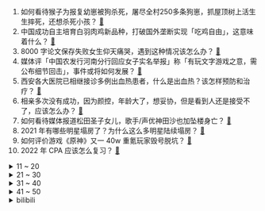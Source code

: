 1. 如何看待猴子为报复幼崽被狗杀死，屠尽全村250多条狗崽，抓屋顶树上活生生摔死，还想杀死小孩？ [:link:](https://www.zhihu.com/question/506917729)
2. 中国成功自主培育白羽肉鸡新品种，打破国外垄断实现「吃鸡自由」，这意味着什么？ [:link:](https://www.zhihu.com/question/503474425)
3. 8000 字论文保存失败女生仰天痛哭，遇到这种情况该怎么办？ [:link:](https://www.zhihu.com/question/507048743)
4. 媒体评「中国农发行河南分行回应女子实名举报」称「有玩文字游戏之意，需公布细节回击」，事件或将如何发展？ [:link:](https://www.zhihu.com/question/506284980)
5. 西安各大医院已相继接诊多例出血热患者，什么是出血热？该怎样预防和治疗？ [:link:](https://www.zhihu.com/question/506992757)
6. 相亲多次没有成功，因为颜控，年龄大了，想妥协，但是看到人还是接受不了，应该怎么办？ [:link:](https://www.zhihu.com/question/506556431)
7. 如何看待媒体报道松田圣子女儿，歌手/声优神田沙也加坠楼身亡？ [:link:](https://www.zhihu.com/question/506999509)
8. 2021 年有哪些明星塌房了？为什么这么多明星陆续塌房？ [:link:](https://www.zhihu.com/question/503251831)
9. 如何评价游戏《原神》又一 40w 重氪玩家毁号脱坑？ [:link:](https://www.zhihu.com/question/506334661)
10. 2022 年 CPA 应该怎么复习？ [:link:](https://www.zhihu.com/question/492027528)
<details>
<summary>11 ~ 20</summary>

11. 芯片功耗年年降低，为什么还是会有火龙出现？ [:link:](https://www.zhihu.com/question/505219675)
12. 为什么所有酒店床上都放一块绸缎布呢？ [:link:](https://www.zhihu.com/question/505871719)
13. 如何看待清华大学战国竹简最新研究结果「蚩尤是黄帝之子」？ [:link:](https://www.zhihu.com/question/495891279)
14. 苹果自研处理器那么牛，为什么不卖处理器？ [:link:](https://www.zhihu.com/question/504993476)
15. 湖北鄂东大桥公司回应侧翻事件，称大货车载重 198 吨超载 400%，超载是否为侧翻主因？谁应负责任？ [:link:](https://www.zhihu.com/question/507023464)
16. 如何评价《一拳超人》重制版第 200 话？ [:link:](https://www.zhihu.com/question/506852212)
17. 一个人拥有时速一万公里的速度，靠这个技能能财富自由吗? [:link:](https://www.zhihu.com/question/505137647)
18. 如何看待 2021 年 12 月西安疫情的传播情况? [:link:](https://www.zhihu.com/question/506471274)
19. 如何看待拜登提及国会山骚乱时罕见暴怒，并称自己常被各国领导人问「美国会好吗」？ [:link:](https://www.zhihu.com/question/506966590)
20. 有哪些句子温柔到极致？ [:link:](https://www.zhihu.com/question/506299773)
</details>
<details>
<summary>21 ~ 30</summary>

21. 有没有关于姐弟恋的小说推荐呢？ [:link:](https://www.zhihu.com/question/374357407)
22. 什么牌子的红茶最好喝？ [:link:](https://www.zhihu.com/question/442436136)
23. 你希望的灰原哀最好的结局是什么？ [:link:](https://www.zhihu.com/question/316395335)
24. 感觉头部 vtb 的质量要比三次元偶像的质量要高，这是为什么？ [:link:](https://www.zhihu.com/question/505776714)
25. 本人会计专业，预算五六千，想要一个轻薄本，有什么推荐吗？ [:link:](https://www.zhihu.com/question/454742973)
26. 内卷的B级车市场，有哪些被低估的车型？ [:link:](https://www.zhihu.com/question/504121167)
27. 第一次送男朋友礼物应该送什么呢？ [:link:](https://www.zhihu.com/question/320207842)
28. 2021 年你 get 了哪些让人看了直呼内行的新技能？ [:link:](https://www.zhihu.com/question/502527978)
29. 花5个小时染了一个青灰色的头发，男友父母让我染回去，男友说不染回去别见他父母，我该怎么办？ [:link:](https://www.zhihu.com/question/505887195)
30. 2021 年中国电竞市场总收入 1401.81 亿元，用户规模达 4.89 亿人，这意味着什么？ [:link:](https://www.zhihu.com/question/506456658)
</details>
<details>
<summary>31 ~ 40</summary>

31. 假如我 LOL 是个操作怪物，不会出现任何操作失误，但意识拉垮，能铸成什么样的成就？ [:link:](https://www.zhihu.com/question/497089900)
32. 香港举行完善选举制度后首次立法会选举，有哪些信息值得关注？ [:link:](https://www.zhihu.com/question/507021051)
33. 有哪些治愈的文案？ [:link:](https://www.zhihu.com/question/484713864)
34. 容易怀孕的女性通常有哪些特点，有哪些东西是孕妇怀孕了一定要买的? [:link:](https://www.zhihu.com/question/485060804)
35. 圣诞节送女友什么礼物（预算1000-5000）？ [:link:](https://www.zhihu.com/question/358531188)
36. 如何看待 Epic 2021 圣诞连续十五天赠送免费游戏，第一天是曾限时独占过的《莎木3》？ [:link:](https://www.zhihu.com/question/506401832)
37. 近期多家公司升级员工福利，部分增设情绪假、陪考假等，如何看待这一现象？ 作为员工你期待获得怎样的福利？ [:link:](https://www.zhihu.com/question/506756776)
38. 北京通州疾控中心通报称，宋庄某画室一学生核酸检测结果阳性，还有哪些信息值得关注？ [:link:](https://www.zhihu.com/question/507099006)
39. 你对电视剧《雪中悍刀行》满意吗？ [:link:](https://www.zhihu.com/question/506360746)
40. 为什么我觉得《幻塔》超越《原神》很难？ [:link:](https://www.zhihu.com/question/498284082)
</details>
<details>
<summary>41 ~ 50</summary>

41. 《原神》的热度是否多靠话题性支撑，游戏本身玩法并非国内主流玩家偏好类型？ [:link:](https://www.zhihu.com/question/506719511)
42. 如何有效抗老，让自己在新的一年更显年轻？ [:link:](https://www.zhihu.com/question/507063183)
43. 你们有没有什么甜甜的小故事？ [:link:](https://www.zhihu.com/question/477700071)
44. 内心强大的人都有什么表现？ [:link:](https://www.zhihu.com/question/355778275)
45. 送男朋友圣诞礼物，选了项链和电动牙刷，想男孩子回答下，哪个你们觉得更好？ [:link:](https://www.zhihu.com/question/506194010)
46. 篮球与足球相比，哪些先天劣势使得它成为不了世界第一运动？ [:link:](https://www.zhihu.com/question/22947643)
47. 2021 年 KPL 秋季赛季后赛广州TTG 4:2 重庆狼队,如何评价本场比赛？ [:link:](https://www.zhihu.com/question/506972271)
48. 你听过的最能激励自己努力的句子是什么？ [:link:](https://www.zhihu.com/question/488026351)
49. 如何评价美剧《猎魔人 第二季》？ [:link:](https://www.zhihu.com/question/471308779)
50. 如何看待盲盒文化？ [:link:](https://www.zhihu.com/question/334189586)
</details><details>
<summary>bilibili</summary>

1. FBI ：奇怪？犯人怎么消失了？ [:link:](//www.bilibili.com/video/BV1TP4y1H7ey)
2. 我们终于蹭到周淑怡的饭了！！！ [:link:](//www.bilibili.com/video/BV1gQ4y1Y7dY)
3. 这些梗秒懂的都是老二次元了 [:link:](//www.bilibili.com/video/BV1na411k7ok)
4. 15岁男孩实名曝光被开发商逼的家破人亡， 父亲受折磨去世无钱下葬 [:link:](//www.bilibili.com/video/BV1kM4y1c7xN)
5. 2021年12月16号朝阳冬泳怪鸽冷水浴健身继续。冷水浴健身有危险，请勿模仿！坚持就是胜利！加油！奥利给！哈哈哈哈哈哈哈哈 [:link:](//www.bilibili.com/video/BV1qm4y1X7p1)
6. 17年前的高中生rap吐槽校规，17年后成母校老师 [:link:](//www.bilibili.com/video/BV1vb4y1q7QL)
7. 爆肝528小时！我做出了《海绵宝宝》3D同人动画！（3） [:link:](//www.bilibili.com/video/BV1Ki4y1o7hr)
8. 联合整蛊徐大虾，结果居然... [:link:](//www.bilibili.com/video/BV1tS4y1Q7ud)
9. 《如果娱乐圈倒退二十年》 [:link:](//www.bilibili.com/video/BV1J34y1671u)
10. 手机没电了，去何同学那里用桌子充啊！ [:link:](//www.bilibili.com/video/BV14b4y1v775)
<details>
<summary>11 ~ 20</summary>

11. 让小学生当导演,能否拍出,中国最纯粹的电影?! [:link:](//www.bilibili.com/video/BV1LM4y1c7Ap)
12. 「孤勇者」不孤独 [:link:](//www.bilibili.com/video/BV1J34y167n3)
13. 必收藏！百万人浏览后，大家共建了一份全网免费优质课程资源库 [:link:](//www.bilibili.com/video/BV1Mi4y1o7CE)
14. 对话，余华！！！！！！！ [:link:](//www.bilibili.com/video/BV1Qr4y1D7ei)
15. 这些画面到今天看都不过时！ [:link:](//www.bilibili.com/video/BV1eY411H7Db)
16. 中国人不骗中国人，边境发财日入过万 [:link:](//www.bilibili.com/video/BV1Jg411w7d7)
17. 炸 裂 说 唱 《峰顶》AK remix [:link:](//www.bilibili.com/video/BV1kM4y1c7Yg)
18. 反 向 带 货 P K 版 本 [:link:](//www.bilibili.com/video/BV12Y411W7Yy)
19. 玩个象棋都能开挂？万宁象棋这游戏就离谱！ [:link:](//www.bilibili.com/video/BV1cr4y1Q72G)
20. 《百变CEO》 [:link:](//www.bilibili.com/video/BV1Ui4y1d7L2)
</details>
<details>
<summary>21 ~ 30</summary>

21. 什么样的坦克手能一挑二十二？【小约翰】 [:link:](//www.bilibili.com/video/BV1bR4y1x7RP)
22. 在街上对路人展开疯狂夸夸，看看大家会有什么反应 [:link:](//www.bilibili.com/video/BV1Ng411w76X)
23. 出租车起步价一首歌 [:link:](//www.bilibili.com/video/BV1vZ4y1Q7GA)
24. 《 关于我跟老师灵魂交换这件事。。。。》 [:link:](//www.bilibili.com/video/BV16r4y1D74C)
25. 今年冬奥会没他 我不看 [:link:](//www.bilibili.com/video/BV15i4y1d7SX)
26. 2000000+血的塔姆？云顶首个血量破百万英雄 [:link:](//www.bilibili.com/video/BV1Mb4y1v72g)
27. 【空岛】无 中 生 有 [:link:](//www.bilibili.com/video/BV1ag411w78g)
28. 全世界排名第一的蛋糕！包教包会，闭着眼睛也能做出来！ [:link:](//www.bilibili.com/video/BV1D44y1E7QK)
29. 大 战 黑 熊 精 [:link:](//www.bilibili.com/video/BV18S4y1Q7v1)
30. “更努力，更好，更快，更强！” [:link:](//www.bilibili.com/video/BV1W34y167WG)
</details>
<details>
<summary>31 ~ 40</summary>

31. ⚠️ 然 辅 导 ⚠️（直播剪辑） [:link:](//www.bilibili.com/video/BV1sr4y1U7vD)
32. 今天真的是有点心疼老爸和老弟。 [:link:](//www.bilibili.com/video/BV1YS4y1Q7D3)
33. 怒花5万去检测，我发现洗面奶真的不用买贵的！【老爸评测】 [:link:](//www.bilibili.com/video/BV1va411k7jE)
34. 又整蛊小潮院长 [:link:](//www.bilibili.com/video/BV1MP4y1H7GN)
35. 【同人动画】儿童迪迦4：盖亚的宠物！！！！！！ [:link:](//www.bilibili.com/video/BV13Q4y1Y7bD)
36. 《风起洛阳》，有人在混！ [:link:](//www.bilibili.com/video/BV1Yr4y1U7ec)
37. 客户：货挺好，下次别送了！！【自行车快乐阴人流#1】 [:link:](//www.bilibili.com/video/BV1mr4y1D7it)
38. 催 逝 员 和 穿 山 甲 [:link:](//www.bilibili.com/video/BV1AQ4y1Y7Zs)
39. 弱弱问一句：我是不是破解了全天下黑猫的隐身术？ [:link:](//www.bilibili.com/video/BV1FQ4y1Y79p)
40. 消防救援新技能滑雪救援，这是救援中的天花板吧 [:link:](//www.bilibili.com/video/BV19M4y1c7Uy)
</details>
<details>
<summary>41 ~ 50</summary>

41. 原神燃泪台词写进作文！黎明到来前必须有人稍微照亮黑暗【学霸素材本】 [:link:](//www.bilibili.com/video/BV1Kq4y1B7AA)
42. 作者收益微薄 平台却获暴利 知网到底怎么了？ [:link:](//www.bilibili.com/video/BV1CF411q7HS)
43. 《 校 园 情 侣 的 魅 力 》 [:link:](//www.bilibili.com/video/BV1aR4y1x7jC)
44. 这是一只小猫咪应该有的操作吗？！一整个震惊！ [:link:](//www.bilibili.com/video/BV1Hq4y1B7Y6)
45. 2美元的玩具，作用居然这么大？"武器 "中国科技 "玩具 [:link:](//www.bilibili.com/video/BV1Ca411r7Cf)
46. 敲开百万UP主家门，从起床到睡觉真实揭秘，他居然是这样的人！ [:link:](//www.bilibili.com/video/BV1444y1J7sw)
47. 啊哈哈，催逝员玩具来啦！真的太离谱了！ [:link:](//www.bilibili.com/video/BV1BM4y1c7Uf)
48. 笑死！神户中华街，北京烤鸭店大妈的中式塑料日语绝了！ [:link:](//www.bilibili.com/video/BV1hq4y1B7Ay)
49. 小黑豹：不 心 动 挑 战 ！ [:link:](//www.bilibili.com/video/BV1K3411x7be)
50. 【医学博士】大部分的人都有的问题，可发现就已经晚了 I 菊 花 宝 典 [:link:](//www.bilibili.com/video/BV1WR4y1W7FY)
</details>
<details>
<summary>51 ~ 60</summary>

51. 两个月宝宝突然窒息，120调度员冷静指导隔空急救，孩子化险为夷！ [:link:](//www.bilibili.com/video/BV1jb4y1v7Y3)
52. 小翔哥花了一整天的时间，终于吃到张家口最具特色美食“莜面” [:link:](//www.bilibili.com/video/BV1nP4y1H74w)
53. 好久没有这样快乐过了 [:link:](//www.bilibili.com/video/BV1mZ4y1Q7Ma)
54. 在遥远的边境，有一个少有人知的民族，默默守护着那片土地，他们是帕米尔高原的雄鹰 [:link:](//www.bilibili.com/video/BV1DL4y1J7i7)
55. 沙雕误入新藏线（二），队友祭天，法力无边 [:link:](//www.bilibili.com/video/BV12M4y1c71E)
56. 免费上映！超凡蜘蛛侠3应该是这样拍的！(游改电影)《漫威/超凡蜘蛛侠3-战导剪辑版》 [:link:](//www.bilibili.com/video/BV1oP4y1n7YM)
57. 双 押 特 工 [:link:](//www.bilibili.com/video/BV1p3411x7mT)
58. 今年我被坑惨了！不应该相信这些广告的！ [:link:](//www.bilibili.com/video/BV16L411j7Yp)
59. 【原神·角色集结】超惊艳全角色出场（2.3武器篇） [:link:](//www.bilibili.com/video/BV16q4y127SU)
60. b 站 热 度 年 度 总 结 ☆【禁止套娃2021】 [:link:](//www.bilibili.com/video/BV1534y197WX)
</details>
<details>
<summary>61 ~ 70</summary>

61. 妻子是配音演员 睡前演绎不同版本“挨着你睡” 网友：容嬷嬷这一出老公吓跑了 [:link:](//www.bilibili.com/video/BV1BL4y1H7DA)
62. 谁 说 站 在 光 里 才 算 英 雄 [:link:](//www.bilibili.com/video/BV1rY411W7X1)
63. 我终于娶到了我6岁时喜欢的姑娘 [:link:](//www.bilibili.com/video/BV1hr4y1D7ry)
64. 女友被创成植物人，闺蜜上高地，我该怎么办？ACG四大人渣之鸣海孝之 [:link:](//www.bilibili.com/video/BV1H34y167zb)
65. 今天下血本了，去印度餐厅吃饭了！ [:link:](//www.bilibili.com/video/BV1XY411W7HB)
66. 【洛克手游最新宣传片】首发精灵！首发场景！冒险启程~ [:link:](//www.bilibili.com/video/BV1bS4y1Q7Dy)
67. 神箭手·叶问 [:link:](//www.bilibili.com/video/BV16L4y1H7Yt)
68. 当柴犬变成了五郎之后会发生什么呢hhhhh【原神/表情包】 [:link:](//www.bilibili.com/video/BV1tR4y1x7pe)
69. 现在医院里面还有我五只猫，关键破抹布可能要砸手里了 [:link:](//www.bilibili.com/video/BV19i4y1d7ki)
70. 假 如 上 班 是 修 仙  ？！ [:link:](//www.bilibili.com/video/BV1AD4y1c7EG)
</details>
<details>
<summary>71 ~ 80</summary>

71. 当国乐遇上《Rolling In The Deep》效果直接拉满！ [:link:](//www.bilibili.com/video/BV1Qm4y1X73Y)
72. 【STN快报 open beta】你的第一台PS5可能在特斯拉里 [:link:](//www.bilibili.com/video/BV1pP4y1H7Px)
73. 中国最孤独的动物园：一个失败的生意人，一群动物的保护神 [:link:](//www.bilibili.com/video/BV1yU4y1K76q)
74. 《蜘蛛侠3》九万人打出9.1分！情怀爆表！初见影评放送（含剧透部分） [:link:](//www.bilibili.com/video/BV14q4y1B7D3)
75. 身高1米的他守护着2000多位百姓的健康 [:link:](//www.bilibili.com/video/BV1hm4y1X7wy)
76. 可能是中国最“干净”的电影了，当你看懂了，一切的苦难都会过去！《城南旧事》 [:link:](//www.bilibili.com/video/BV1uQ4y1v7KY)
77. 【原神】耗时一个月用十米长卷打开璃月全景 [:link:](//www.bilibili.com/video/BV1S44y1E7Hy)
78. 在广东见家长要注意什么？ [:link:](//www.bilibili.com/video/BV1FR4y1W7mE)
79. 整蛊！假装偷偷在熟睡女友旁看小姐姐热舞！被逮个正着！ [:link:](//www.bilibili.com/video/BV19q4y127b5)
80. 自己交社保，支付宝微信一步搞定，还能白嫖7200元！【深蓝保】 [:link:](//www.bilibili.com/video/BV1kr4y1U7qM)
</details>
<details>
<summary>81 ~ 90</summary>

81. 帅小伙花四天时间，终于研究出锅盔的做法，这味道太香啦！ [:link:](//www.bilibili.com/video/BV1ta411k7Ly)
82. 全班唯一自习被锁教室里的学生 [:link:](//www.bilibili.com/video/BV1ja411k7Wa)
83. 【前方超能】白嫖失败！三分钟用冷兵器撼动你的DNA [:link:](//www.bilibili.com/video/BV1rL4y1J7Wq)
84. 在华莱士花300元，吃了一半肚子开始疼，胖头佬直呼厕所不够用！【还债挑战ep01-华莱士】 [:link:](//www.bilibili.com/video/BV1BS4y1Q7jV)
85. 我发现了一种宝藏猫 [:link:](//www.bilibili.com/video/BV1fR4y1p7sJ)
86. 当你的经验条变得「不再普通」!!？ [:link:](//www.bilibili.com/video/BV1DZ4y1Q7SQ)
87. 此生最遗憾的是：做了一个读书很少，结婚很早的女孩，一手牌打的稀烂，读书时选择打工，工作时选择婚姻，好不容易以为找到依靠了，又成了单亲妈妈。后悔一抓一大把… [:link:](//www.bilibili.com/video/BV1kP4y1n7Ap)
88. 【电竞星快报】L P L 反向颁奖典礼！神的秘密我告诉你！（第三季完结） [:link:](//www.bilibili.com/video/BV1Qr4y1D7hV)
89. 这也行？凶手女儿给凶手出谅解书？彭州案件【奇案追溯】 [:link:](//www.bilibili.com/video/BV1em4y1X7pX)
90. 一斗VS九条⚠️更衣室大战 [:link:](//www.bilibili.com/video/BV1Yi4y197YW)
</details>
<details>
<summary>91 ~ 100</summary>

91. 承太郎3分19秒速通石之海 [:link:](//www.bilibili.com/video/BV1Rg411w7mx)
92. 儿子喝药结束一命，我挣这么多钱花不完！ [:link:](//www.bilibili.com/video/BV1XL4y1H7Pq)
93. 你还太年轻 [:link:](//www.bilibili.com/video/BV1nq4y1B7Ad)
94. 为了下届学弟，我辈义不容辞 [:link:](//www.bilibili.com/video/BV1kq4y127oC)
95. 我们拆了世界上第一款游戏主机，随后游戏观受到了撞击！ [:link:](//www.bilibili.com/video/BV1pa411k7VW)
96. 【鬼谷说】虾蟹：只要我变得足够好吃就不会被吃 [:link:](//www.bilibili.com/video/BV1RF411q7DU)
97. “二哈: 我就是纯欲天花板！” [:link:](//www.bilibili.com/video/BV1LZ4y1X7EZ)
98. 【时代少年团】《傻瓜》练习室版 [:link:](//www.bilibili.com/video/BV1jb4y1v75M)
99. 难得舅舅给侄子过生日，结果蛋糕爆炸了，属实两败俱伤。 [:link:](//www.bilibili.com/video/BV1NF41167kq)
100. 高低得跟你比划两下 [:link:](//www.bilibili.com/video/BV1xS4y1Q7YV)
</details></details>